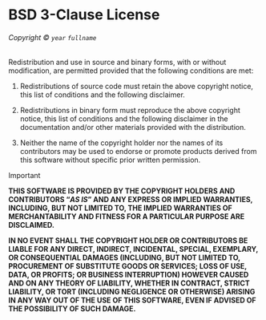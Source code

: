 <!-- SPDX-License-Identifier: BSD-3-Clause -->

# BSD 3-Clause License

###### Copyright © `year` `fullname`

Redistribution and use in source and binary forms, with or without modification, are permitted provided that the following conditions are met:

<ol>
  <li><p>Redistributions of source code must retain the above copyright notice, this list of conditions and the following disclaimer.</p></li>
  <li><p>Redistributions in binary form must reproduce the above copyright notice, this list of conditions and the following disclaimer in the documentation and/or other materials provided with the distribution.</p></li>
  <li><p>Neither the name of the copyright holder nor the names of its contributors may be used to endorse or promote products derived from this software without specific prior written permission.</p></li>
</ol>

> [!IMPORTANT]
> __THIS SOFTWARE IS PROVIDED BY THE COPYRIGHT HOLDERS AND CONTRIBUTORS “_AS IS_” AND ANY EXPRESS OR IMPLIED WARRANTIES, INCLUDING, BUT NOT LIMITED TO, THE IMPLIED WARRANTIES OF MERCHANTABILITY AND FITNESS FOR A PARTICULAR PURPOSE ARE DISCLAIMED.__
>
> __IN NO EVENT SHALL THE COPYRIGHT HOLDER OR CONTRIBUTORS BE LIABLE FOR ANY DIRECT, INDIRECT, INCIDENTAL, SPECIAL, EXEMPLARY, OR CONSEQUENTIAL DAMAGES (INCLUDING, BUT NOT LIMITED TO, PROCUREMENT OF SUBSTITUTE GOODS OR SERVICES; LOSS OF USE, DATA, OR PROFITS; OR BUSINESS INTERRUPTION) HOWEVER CAUSED AND ON ANY THEORY OF LIABILITY, WHETHER IN CONTRACT, STRICT LIABILITY, OR TORT (INCLUDING NEGLIGENCE OR OTHERWISE) ARISING IN ANY WAY OUT OF THE USE OF THIS SOFTWARE, EVEN IF ADVISED OF THE POSSIBILITY OF SUCH DAMAGE.__
